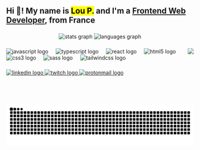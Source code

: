 <h2 align="left">Hi 👋! My name is <mark>Lou P.</mark> and I'm a <u>Frontend Web Developer</u>, from <strong>France</strong></h2>

###

<div align="center">
  <img src="https://github-readme-stats.vercel.app/api?username=loumorganrene&hide_title=false&hide_rank=true&show_icons=true&include_all_commits=false&count_private=true&disable_animations=false&theme=tokyonight&locale=en&hide_border=false" height="150" alt="stats graph"  />
  <img src="https://github-readme-stats.vercel.app/api/top-langs?username=loumorganrene&locale=en&hide_title=false&layout=compact&card_width=320&langs_count=5&theme=tokyonight&hide_border=false" height="150" alt="languages graph"  />
</div>

###

<img align="right" height="150" src="https://ibb.co/pj4L76BJ"  />

###

<div align="left">
  <img src="https://cdn.jsdelivr.net/gh/devicons/devicon/icons/javascript/javascript-original.svg" height="30" alt="javascript logo"  />
  <img width="12" />
  <img src="https://cdn.jsdelivr.net/gh/devicons/devicon/icons/typescript/typescript-original.svg" height="30" alt="typescript logo"  />
  <img width="12" />
  <img src="https://cdn.jsdelivr.net/gh/devicons/devicon/icons/react/react-original.svg" height="30" alt="react logo"  />
  <img width="12" />
  <img src="https://cdn.jsdelivr.net/gh/devicons/devicon/icons/html5/html5-original.svg" height="30" alt="html5 logo"  />
  <img width="12" />
  <img src="https://cdn.jsdelivr.net/gh/devicons/devicon/icons/css3/css3-original.svg" height="30" alt="css3 logo"  />
  <img width="12" />
  <img src="https://cdn.jsdelivr.net/gh/devicons/devicon/icons/sass/sass-original.svg" height="30" alt="sass logo"  />
  <img width="12" />
  <img src="https://cdn.jsdelivr.net/gh/devicons/devicon/icons/tailwindcss/tailwindcss-original.svg" height="30" alt="tailwindcss logo"  />
  <img width="12" />
</div>

###

<div align="left">
  <a href="https://www.linkedin.com/in/lou-pierre/">
    <img src="https://img.shields.io/static/v1?message=LinkedIn&logo=linkedin&label=&color=0077B5&logoColor=white&labelColor=&style=for-the-badge" alt="linkedin logo" height="35">
  </a>
  <a href="https://www.twitch.tv/bleulou">
    <img src="https://img.shields.io/static/v1?message=Twitch&logo=twitch&label=&color=9146FF&logoColor=white&labelColor=&style=for-the-badge" alt="twitch logo" height="35">
  </a>
  <a href="mailto:lmpierre.pro@protonmail.com">
    <img src="https://img.shields.io/static/v1?message=Protonmail&logo=Protonmail&label=&color=6D4AFF&logoColor=white&labelColor=&style=for-the-badge" alt="protonmail logo" height="35">
  </a>

</div>

###

<br clear="both">

<img src="https://raw.githubusercontent.com/loumorganrene/loumorganrene/output/snake.svg" alt="Snake animation" />

###
